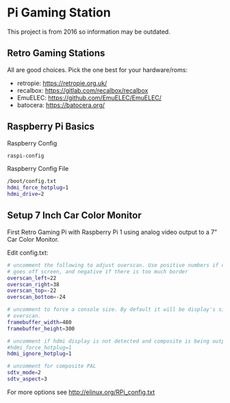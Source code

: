 # Pi Gaming Station

This project is from 2016 so information may be outdated.

## Retro Gaming Stations

All are good choices. Pick the one best for your hardware/roms:

- retropie: <https://retropie.org.uk/>
- recalbox: <https://gitlab.com/recalbox/recalbox>
- EmuELEC: <https://github.com/EmuELEC/EmuELEC/>
- batocera: <https://batocera.org/>

## Raspberry Pi Basics

Raspberry Config

``` sh
raspi-config
```

Raspberry Config File

``` sh
/boot/config.txt
hdmi_force_hotplug=1
hdmi_drive=2
```

## Setup 7 Inch Car Color Monitor

First Retro Gaming Pi with Raspberry Pi 1 using analog video output to a 7" Car Color Monitor.

Edit config.txt:

``` sh
# uncomment the following to adjust overscan. Use positive numbers if console
# goes off screen, and negative if there is too much border
overscan_left=22
overscan_right=38
overscan_top=-22
overscan_bottom=-24

# uncomment to force a console size. By default it will be display's size minus
# overscan.
framebuffer_width=480
framebuffer_height=300

# uncomment if hdmi display is not detected and composite is being output
#hdmi_force_hotplug=1
hdmi_ignore_hotplug=1

# uncomment for composite PAL
sdtv_mode=2
sdtv_aspect=3
```

For more options see <http://elinux.org/RPi_config.txt>
